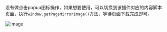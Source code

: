 没有做点击popup图标操作，如果想要使用，可以切换到该插件对应的内容脚本页面，执行`window.getPageMirrorImage()`方法，等待页面下载完成即可。

![image](https://github.com/zhang-glitch/page-mirror-extension/assets/64189537/51554c59-ae6c-4d0f-8f90-bee9dc7b8085)
